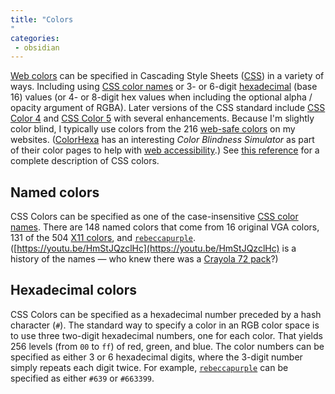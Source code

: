 ```yaml
---
title: "Colors
"
categories:
 - obsidian
---
```

[Web colors](https://en.wikipedia.org/wiki/Web_colors) can be specified in Cascading Style Sheets ([CSS](https://en.wikipedia.org/wiki/CSS)) in a variety of ways. Including using [CSS color names](https://www.w3.org/TR/css-color-4/#named-colors) or 3- or 6-digit [hexadecimal](https://en.wikipedia.org/wiki/Hexadecimal) (base 16) values (or 4- or 8-digit hex values when including the optional alpha / opacity argument of RGBA). Later versions of the CSS standard include [CSS Color 4](https://en.wikipedia.org/wiki/Web_colors#CSS_Color_4) and [CSS Color 5](https://en.wikipedia.org/wiki/Web_colors#CSS_Color_5) with several enhancements.
Because I'm slightly color blind, I typically use colors from the 216 [web-safe colors](https://websafecolors.info/) on my websites. ([ColorHexa](https://www.colorhexa.com/663399) has an interesting *Color Blindness Simulator* as part of their color pages to help with [web accessibility](https://www.w3.org/WAI/fundamentals/accessibility-intro/).) See [this reference](https://dev.to/alvaromontoro/the-ultimate-guide-to-css-colors-2020-edition-1bh1) for a complete description of CSS colors.
## Named colors
CSS Colors can be specified as one of the case-insensitive [CSS color names](https://www.w3.org/TR/css-color-4/#named-colors). There are 148 named colors that come from 16 original VGA colors, 131 of the 504 [X11 colors](https://www.w3schools.com/colors/colors_x11.asp), and [`rebeccapurple`](https://medium.com/@valgaze/the-hidden-purple-memorial-in-your-web-browser-7d84813bb416). ([https://youtu.be/HmStJQzclHc](https://youtu.be/HmStJQzclHc) is a history of the names &mdash; who knew there was a [Crayola 72 pack](https://crayola.fandom.com/wiki/72-count_box_(1973))?)
## Hexadecimal colors
CSS Colors can be specified as a hexadecimal number preceded by a hash character (`#`). The standard way to specify a color in an RGB color space is to use three two-digit hexadecimal numbers, one for each color. That yields 256 levels (from `00` to `ff`) of red, green, and blue. The color numbers can be specified as either 3 or 6 hexadecimal digits, where the 3-digit number simply repeats each digit twice. For example, [`rebeccapurple`](https://www.color-hex.com/color/663399) can be specified as either `#639` or `#663399`.